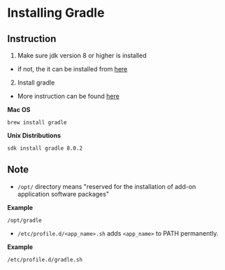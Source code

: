 # Installing Gradle

## Instruction

1. Make sure jdk version 8 or higher is installed
- if not, the it can be installed from [here]()

2. Install gradle
- More instruction can be found [here](https://gradle.org/install/)

**Mac OS**
```
brew install gradle
```

**Unix Distributions**
```
sdk install gradle 8.0.2
```

## Note

- `/opt/` directory means "reserved for the installation of add-on application software packages"

**Example**
```
/opt/gradle
```

- `/etc/profile.d/<app_name>.sh` adds `<app_name>` to PATH permanently.

**Example**
```
/etc/profile.d/gradle.sh
```

#